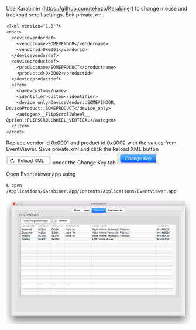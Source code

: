 Use Karabiner (https://github.com/tekezo/Karabiner) to change mouse and trackpad scroll settings. Edit private.xml.
```
<?xml version="1.0"?>
<root>
  <devicevendordef>
    <vendorname>SOMEVENDOR</vendorname>
    <vendorid>0x0001</vendorid>
  </devicevendordef>
  <deviceproductdef>
    <productname>SOMEPRODUCT</productname>
    <productid>0x0002</productid>
  </deviceproductdef>
  <item>
    <name>custom</name>
    <identifier>custom</identifier>
    <device_only>DeviceVendor::SOMEVENDOR, DeviceProduct::SOMEPRODUCT</device_only>
    <autogen>__FlipScrollWheel__ Option::FLIPSCROLLWHEEL_VERTICAL</autogen>
  </item>
</root>
```

Replace vendor id 0x0001 and product id 0x0002 with the values from EventViewer. Save private.xml and click the Reload XML button <img alt="" src="/img/uploads/2015-10/reload-xml-button.png" /> under the Change Key tab <img alt="" src="/img/uploads/2015-10/change-key-tab.png" />.

Open EventViewer.app using
```
$ open /Applications/Karabiner.app/Contents/Applications/EventViewer.app
```

<img alt="" src="/img/uploads/2015-10/os-x-eventviewer.png" />